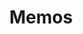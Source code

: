 ---
draft: false
title: Memos
content:
  id: memos
  name: Memos
  logo: /images/applications/note-taking/memos/logo.png
  website: https://usememos.com/
  iframe_website: /website-iframe/applications/note-taking/memos
  dashboardImage: /images/applications/note-taking/memos/screenshot-1.webp
  short_description: A lightweight, self-hosted memo hub. Open Source and Free forever.
  description: A lightweight, self-hosted memo hub. Open Source and Free forever. It provides the privacy, security, and reliability that innovators need in their moments of inspiration.
  features:
    - title: Plain text with Markdown
      description: All content will be saved as plain text, not HTML. And lots of useful markdown syntaxes are supported.
    - title: Lightweight but Powerful
      description: Using Go + React.js + SQLite architecture, the overall package is very lightweight
    - title: Customizable
      description: You can customize the server name, icon, description, custom system style, and execution script, etc.
    - title: Privacy First
      description: Keep your own data by yourself. All data generated at runtime is saved in the SQLite database file.
  screenshots:
    - /images/applications/note-taking/memos/screenshot-1.webp
    - /images/applications/note-taking/memos/screenshot-2.png
---